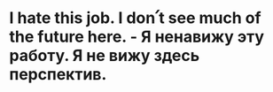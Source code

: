 # I hate this job. I don՛t see much of the future here. - Я ненавижу эту работу. Я не вижу здесь перспектив.
